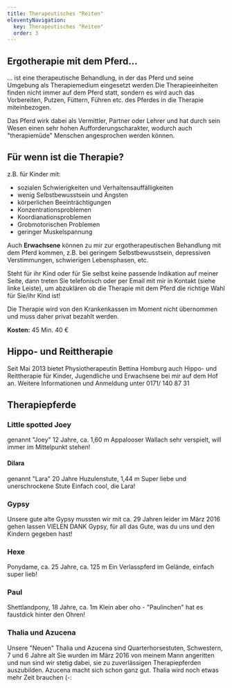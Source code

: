 ```yaml
---
title: Therapeutisches "Reiten"
eleventyNavigation:
  key: Therapeutisches "Reiten"
  order: 3
---
```


## Ergotherapie mit dem Pferd...

... ist eine therapeutische Behandlung, in der das Pferd und seine Umgebung als Therapiemedium eingesetzt werden.Die Therapieeinheiten finden nicht immer auf dem Pferd statt, sondern es wird auch das Vorbereiten, Putzen, Füttern, Führen etc. des Pferdes in die Therapie miteinbezogen.

Das Pferd wirk dabei als  Vermittler, Partner oder Lehrer und hat durch sein Wesen einen sehr hohen Aufforderungscharakter, wodurch auch "therapiemüde" Menschen angesprochen werden können.

## Für wenn ist die Therapie?

z.B. für Kinder mit:

*  sozialen Schwierigkeiten und Verhaltensauffälligkeiten
*  wenig Selbstbewusstsein und Ängsten
*  körperlichen Beeinträchtigungen
*  Konzentrationsproblemen
*  Koordianationsproblemen
*  Grobmotorischen Problemen
*  geringer Muskelspannung


Auch **Erwachsene** können zu mir zur ergotherapeutischen Behandlung mit dem Pferd kommen, z.B. bei geringem Selbstbewusstsein, depressiven Verstimmungen, schwierigen Lebensphasen, etc.

Steht für ihr Kind oder für Sie selbst keine passende Indikation auf meiner Seite, dann treten Sie telefonisch oder per Email mit mir in Kontakt (siehe linke Leiste), um abzuklären ob die Therapie mit dem Pferd die richtige Wahl für Sie/ihr Kind ist!

Die Therapie wird von den Krankenkassen im Moment nicht übernommen und muss daher privat bezahlt werden.

**Kosten:** 45 Min. 40 €


## Hippo- und Reittherapie


Seit Mai 2013 bietet Physiotherapeutin Bettina Homburg auch Hippo- und Reittherapie für Kinder, Jugendliche und Erwachsene bei mir auf dem Hof an. Weitere Informationen und Anmeldung unter 0171/ 140 87 31


## Therapiepferde


### Little spotted Joey

genannt "Joey"
12 Jahre, ca. 1,60 m
Appalooser Wallach
sehr verspielt, will immer  im Mittelpunkt stehen!


#### Dilara

genannt "Lara" 20 Jahre
Huzulenstute, 1,44 m
Super liebe und unerschrockene Stute
Einfach cool, die Lara!


### Gypsy

Unsere gute alte Gypsy mussten wir mit ca. 29 Jahren leider im März 2016 gehen lassen
VIELEN DANK Gypsy, für all das Gute, was du uns und den Kindern gegeben hast!


### Hexe

Ponydame, ca. 25 Jahre, ca. 125 m
Ein Verlasspferd im Gelände, einfach super lieb!


### Paul

Shettlandpony, 18 Jahre, ca. 1m
Klein aber oho - "Paulinchen" hat es faustdick hinter den Ohren!


### Thalia und Azucena

Unsere "Neuen"
Thalia und Azucena sind Quarterhorsestuten, Schwestern, 7 und 6 Jahre alt
Sie wurden im März 2016 von meinem Mann angeritten und nun sind wir stetig dabei, sie zu zuverlässigen Therapiepferden auszubilden. Azucena macht sich schon ganz gut. Thalia wird noch etwas mehr Zeit brauchen (-:


